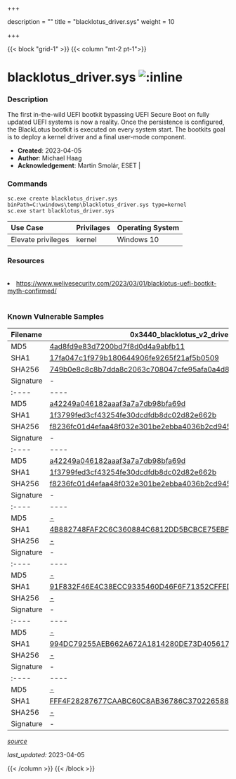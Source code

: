 +++

description = ""
title = "blacklotus_driver.sys"
weight = 10

+++


{{< block "grid-1" >}}
{{< column "mt-2 pt-1">}}


# blacklotus_driver.sys ![:inline](/images/twitter_verified.png) 


### Description

The first in-the-wild UEFI bootkit bypassing UEFI Secure Boot on fully updated UEFI systems is now a reality. Once the persistence is configured, the BlackLotus bootkit is executed on every system start. The bootkits goal is to deploy a kernel driver and a final user-mode component.

- **Created**: 2023-04-05
- **Author**: Michael Haag
- **Acknowledgement**: Martin Smolár, ESET | [](https://twitter.com/)

### Commands

```
sc.exe create blacklotus_driver.sys binPath=C:\windows\temp\blacklotus_driver.sys type=kernel
sc.exe start blacklotus_driver.sys
```

| Use Case | Privilages | Operating System | 
|:---- | ---- | ---- |
| Elevate privileges | kernel | Windows 10 |

### Resources
<br>
<li><a href="https://www.welivesecurity.com/2023/03/01/blacklotus-uefi-bootkit-myth-confirmed/">https://www.welivesecurity.com/2023/03/01/blacklotus-uefi-bootkit-myth-confirmed/</a></li>
<br>

### Known Vulnerable Samples

| Filename | 0x3440_blacklotus_v2_driver.sys |
|:---- | ---- | 
| MD5 | <a href="https://www.virustotal.com/gui/file/4ad8fd9e83d7200bd7f8d0d4a9abfb11">4ad8fd9e83d7200bd7f8d0d4a9abfb11</a> |
| SHA1 | <a href="https://www.virustotal.com/gui/file/17fa047c1f979b180644906fe9265f21af5b0509">17fa047c1f979b180644906fe9265f21af5b0509</a> |
| SHA256 | <a href="https://www.virustotal.com/gui/file/749b0e8c8c8b7dda8c2063c708047cfe95afa0a4d86886b31a12f3018396e67c">749b0e8c8c8b7dda8c2063c708047cfe95afa0a4d86886b31a12f3018396e67c</a> |
| Signature | -   || Filename | 0x3040_blacklotus_beta_driver.sys |
|:---- | ---- | 
| MD5 | <a href="https://www.virustotal.com/gui/file/a42249a046182aaaf3a7a7db98bfa69d">a42249a046182aaaf3a7a7db98bfa69d</a> |
| SHA1 | <a href="https://www.virustotal.com/gui/file/1f3799fed3cf43254fe30dcdfdb8dc02d82e662b">1f3799fed3cf43254fe30dcdfdb8dc02d82e662b</a> |
| SHA256 | <a href="https://www.virustotal.com/gui/file/f8236fc01d4efaa48f032e301be2ebba4036b2cd945982a29046eca03944d2ae">f8236fc01d4efaa48f032e301be2ebba4036b2cd945982a29046eca03944d2ae</a> |
| Signature | -   || Filename | 0x3040_blacklotus_beta_driver.sys |
|:---- | ---- | 
| MD5 | <a href="https://www.virustotal.com/gui/file/a42249a046182aaaf3a7a7db98bfa69d">a42249a046182aaaf3a7a7db98bfa69d</a> |
| SHA1 | <a href="https://www.virustotal.com/gui/file/1f3799fed3cf43254fe30dcdfdb8dc02d82e662b">1f3799fed3cf43254fe30dcdfdb8dc02d82e662b</a> |
| SHA256 | <a href="https://www.virustotal.com/gui/file/f8236fc01d4efaa48f032e301be2ebba4036b2cd945982a29046eca03944d2ae">f8236fc01d4efaa48f032e301be2ebba4036b2cd945982a29046eca03944d2ae</a> |
| Signature | -   || Filename | blacklotus_beta_driver.sys |
|:---- | ---- | 
| MD5 | <a href="https://www.virustotal.com/gui/file/-">-</a> |
| SHA1 | <a href="https://www.virustotal.com/gui/file/4B882748FAF2C6C360884C6812DD5BCBCE75EBFF">4B882748FAF2C6C360884C6812DD5BCBCE75EBFF</a> |
| SHA256 | <a href="https://www.virustotal.com/gui/file/-">-</a> |
| Signature | -   || Filename | blacklotus_beta_driver_2.sys |
|:---- | ---- | 
| MD5 | <a href="https://www.virustotal.com/gui/file/-">-</a> |
| SHA1 | <a href="https://www.virustotal.com/gui/file/91F832F46E4C38ECC9335460D46F6F71352CFFED">91F832F46E4C38ECC9335460D46F6F71352CFFED</a> |
| SHA256 | <a href="https://www.virustotal.com/gui/file/-">-</a> |
| Signature | -   || Filename | blacklotus_beta_driver_3.sys |
|:---- | ---- | 
| MD5 | <a href="https://www.virustotal.com/gui/file/-">-</a> |
| SHA1 | <a href="https://www.virustotal.com/gui/file/994DC79255AEB662A672A1814280DE73D405617A">994DC79255AEB662A672A1814280DE73D405617A</a> |
| SHA256 | <a href="https://www.virustotal.com/gui/file/-">-</a> |
| Signature | -   || Filename | blacklotus_beta_driver_4.sys |
|:---- | ---- | 
| MD5 | <a href="https://www.virustotal.com/gui/file/-">-</a> |
| SHA1 | <a href="https://www.virustotal.com/gui/file/FFF4F28287677CAABC60C8AB36786C370226588D">FFF4F28287677CAABC60C8AB36786C370226588D</a> |
| SHA256 | <a href="https://www.virustotal.com/gui/file/-">-</a> |
| Signature | -   |


[*source*](https://github.com/magicsword-io/LOLDrivers/tree/main/yaml/blacklotus_driver.yaml)

*last_updated:* 2023-04-05








{{< /column >}}
{{< /block >}}
